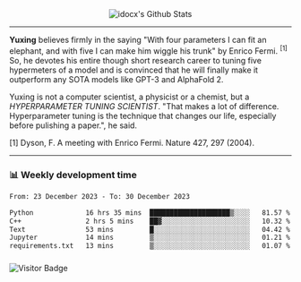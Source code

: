 <div align="center">
    <img align="center" src="https://github-readme-stats.vercel.app/api?username=idocx&show_icons=true&count_private=true&hide_border=true" alt="idocx's Github Stats"></img>
</div>

---

**Yuxing** believes firmly in the saying "With four parameters I can fit an elephant, and with five I can make him wiggle his trunk" by Enrico Fermi. <sup>[1]</sup> So, he devotes his entire though short research career to tuning five hypermeters of a model and is convinced that he will finally make it outperform any SOTA models like GPT-3 and AlphaFold 2.

Yuxing is not a computer scientist, a physicist or a chemist, but a *HYPERPARAMETER TUNING SCIENTIST*. "That makes a lot of difference. Hyperparameter tuning is the technique that changes our life, especially before pulishing a paper.", he said.

[1] Dyson, F. A meeting with Enrico Fermi. Nature 427, 297 (2004).


---

### 📊 Weekly development time
<!--START_SECTION:waka-->

```txt
From: 23 December 2023 - To: 30 December 2023

Python             16 hrs 35 mins  ████████████████████▒░░░░   81.57 %
C++                2 hrs 5 mins    ██▓░░░░░░░░░░░░░░░░░░░░░░   10.32 %
Text               53 mins         █░░░░░░░░░░░░░░░░░░░░░░░░   04.42 %
Jupyter            14 mins         ▒░░░░░░░░░░░░░░░░░░░░░░░░   01.21 %
requirements.txt   13 mins         ▒░░░░░░░░░░░░░░░░░░░░░░░░   01.07 %
```

<!--END_SECTION:waka-->

### 

![Visitor Badge](https://visitor-badge.laobi.icu/badge?page_id=idocx.idocx)